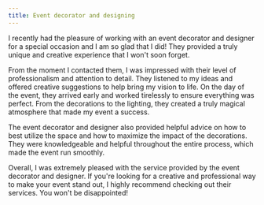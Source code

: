 ```yaml
---
title: Event decorator and designing
---
```


I recently had the pleasure of working with an event decorator and designer for a special occasion and I am so glad that I did! They provided a truly unique and creative experience that I won't soon forget.

From the moment I contacted them, I was impressed with their level of professionalism and attention to detail. They listened to my ideas and offered creative suggestions to help bring my vision to life. On the day of the event, they arrived early and worked tirelessly to ensure everything was perfect. From the decorations to the lighting, they created a truly magical atmosphere that made my event a success.

The event decorator and designer also provided helpful advice on how to best utilize the space and how to maximize the impact of the decorations. They were knowledgeable and helpful throughout the entire process, which made the event run smoothly.

Overall, I was extremely pleased with the service provided by the event decorator and designer. If you're looking for a creative and professional way to make your event stand out, I highly recommend checking out their services. You won't be disappointed!
